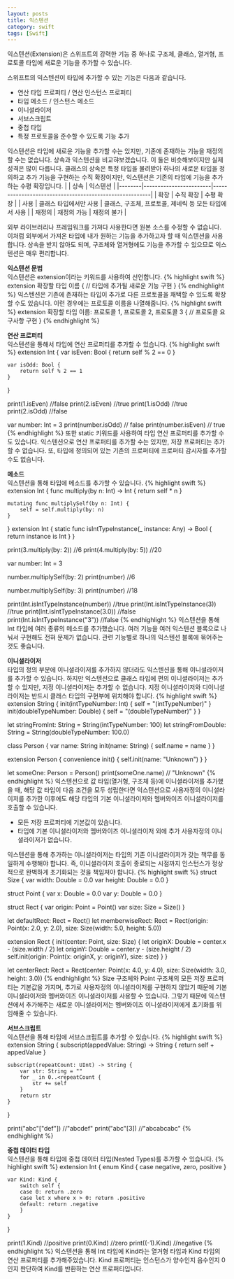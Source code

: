 ```yaml
---
layout: posts
title: 익스텐션
category: swift
tags: [Swift]
---
```

익스텐션(Extension)은 스위프트의 강력한 기능 중 하나로 구조체, 클래스, 열거형, 프로토콜 타입에 새로운 기능을 추가할 수 있습니다.  

스위프트의 익스텐션이 타입에 추가할 수 있는 기능은 다음과 같습니다.  
* 연산 타입 프로퍼티 / 연산 인스턴스 프로퍼티 
* 타입 메소드 / 인스턴스 메소드
* 이니셜라이저
* 서브스크립트
* 중첩 타입
* 특정 프로토콜을 준수할 수 있도록 기능 추가  

익스텐션은 타입에 새로운 기능을 추가할 수는 있지만, 기존에 존재하는 기능을 재정의할 수는 없습니다. 
상속과 익스텐션을 비교햐보겠습니다. 이 둘은 비슷해보이지만 실제 성격은 많이 다릅니다. 
클래스의 상속은 특정 타입을 물려받아 하나의 새로운 타입을 정의하고 추가 기능을 구현하는 수직 확장이지만, 
익스텐션은 기존의 타입에 기능을 추가하는 수평 확장입니다. 
|        | 상속                   | 익스텐션                                               |
|--------|------------------------|--------------------------------------------------------|
| 확장   | 수직 확장              | 수평 확장                                              |
| 사용   | 클래스 타입에서만 사용 | 클래스, 구조체, 프로토콜, 제네릭 등 모든 타입에서 사용 |
| 재정의 | 재정의 가능            | 재정의 불가                                            |  

외부 라이브러리나 프레임워크를 가져다 사용한다면 원본 소스를 수정할 수 없습니다. 이처럼 외부에서 가져온 타입에 
내가 원하는 기능을 추가하고자 할 때 익스텐션을 사용합니다. 상속을 받지 않아도 되며, 
구조체와 열거형에도 기능을 추가할 수 있으므로 익스텐션은 매우 편리합니다.  

**익스텐션 문법**  
익스텐션은 extension이라는 키워드를 사용하여 선언합니다. 
{% highlight swift %}
extension 확장할 타입 이름 {
    // 타입에 추가될 새로운 기능 구현
}
{% endhighlight %}
익스텐션은 기존에 존재하는 타입이 추가로 다른 프로토콜을 채택할 수 있도록 확장할 수도 있습니다. 
이런 경우에는 프로토콜 이름을 나열해줍니다.
{% highlight swift %}
extension 확장할 타입 이름: 프로토콜 1, 프로토콜 2, 프로토콜 3 {
    // 프로토콜 요구사항 구현
}
{% endhighlight %}

**연산 프로퍼티**  
익스텐션을 통해서 타입에 연산 프로퍼티를 추가할 수 있습니다.
{% highlight swift %}
extension Int {
    var isEven: Bool {
        return self % 2 == 0
    }
    
    var isOdd: Bool {
        return self % 2 == 1
    }
}

print(1.isEven) //false
print(2.isEven) //true
print(1.isOdd) //true
print(2.isOdd) //false

var number: Int = 3
print(number.isOdd) // false
print(number.isEven) // true
{% endhighlight %}
또한 static 키워드를 사용하여 타입 연산 프로퍼티를 추가할 수도 있습니다. 
익스텐션으로 연산 프로퍼티를 추가할 수는 있지만, 저장 프로퍼티는 추가할 수 없습니다. 또, 
타입에 정의되어 있는 기존의 프로퍼티에 프로퍼티 감시자를 추가할 수도 없습니다.  

**메소드**  
익스텐션을 통해 타입에 메소드를 추가할 수 있습니다. 
{% highlight swift %}
extension Int {
    func multiply(by n: Int) -> Int {
        return self * n
    }
    
    mutating func multiplySelf(by n: Int) {
        self = self.multiply(by: n)
    }
}
extension Int {
    static func isIntTypeInstance(_ instance: Any) -> Bool {
        return instance is Int
    }
}

print(3.multiply(by: 2)) //6
print(4.multiply(by: 5)) //20

var number: Int = 3

number.multiplySelf(by: 2)
print(number) //6

number.multiplySelf(by: 3)
print(number) //18

print(Int.isIntTypeInstance(number)) //true
print(Int.isIntTypeInstance(3)) //true
print(Int.isIntTypeInstance(3.0)) //false
print(Int.isIntTypeInstance("3")) //false
{% endhighlight %}
익스텐션을 통해 Int 타입에 여러 종류의 메소드를 추가했습니다. 
여러 기능을 여러 익스텐션 블록으로 나눠서 구현해도 전혀 문제가 없습니다. 
관련 기능별로 하나의 익스텐션 블록에 묶어주는 것도 좋습니다.  

**이니셜라이저**  
타입의 정의 부분에 이니셜라이저를 추가하지 않더라도 익스텐션을 통해 이니셜라이저를 추가할 수 있습니다. 
하지만 익스텐션으로 클래스 타입에 편의 이니셜라이저는 추가할 수 있지만, 지정 이니셜라이저는 추가할 수 없습니다. 지정 이니셜라이저와 
디이니셜라이저는 반드시 클래스 타입의 구현부에 위치해야 합니다.
{% highlight swift %}
extension String {
    init(intTypeNumber: Int) {
        self = "\(intTypeNumber)"
    }
    init(doubleTypeNumber: Double) {
        self = "\(doubleTypeNumber)"
    }
}

let stringFromInt: String = String(intTypeNumber: 100)
let stringFromDouble: String = String(doubleTypeNumber: 100.0)

class Person {
    var name: String
    init(name: String) {
        self.name = name
    }
}

extension Person {
    convenience init() {
        self.init(name: "Unknown")
    }
}

let someOne: Person = Person()
print(someOne.name) // "Unknown"
{% endhighlight %}
익스텐션으로 값 타입(열거형, 구조체 등)에 이니셜라이저를 추가했을 때, 해당 값 타입이 다음 
조건을 모두 성립한다면 익스텐션으로 사용자정의 이니셜라이저를 추가한 이후에도 해당 타입의 기본 이니셜라이저와 
멤버와이즈 이니셜라이저를 호출할 수 있습니다.
* 모든 저장 프로퍼티에 기본값이 있습니다.
* 타입에 기본 이니셜라이저와 멤버와이즈 이니셜라이저 외에 추가 사용자정의 이니셜라이저가 없습니다.  

익스텐션을 통해 추가하는 이니셜라이저는 타입의 기존 이니셜라이저가 갖는 책무를 동일하게 수행해야 합니다. 
즉, 이니셜라이저 호출이 종료되는 시점까지 인스턴스가 정상적으로 완벽하게 초기화되는 것을 책임져야 합니다.
{% highlight swift %}
struct Size {
    var width: Double = 0.0
    var height: Double = 0.0
}

struct Point {
    var x: Double = 0.0
    var y: Double = 0.0
}

struct Rect {
    var origin: Point = Point()
    var size: Size = Size()
}

let defaultRect: Rect = Rect()
let memberwiseRect: Rect = Rect(origin: Point(x: 2.0, y: 2.0), size: Size(width: 5.0, height: 5.0))

extension Rect {
    init(center: Point, size: Size) {
        let originX: Double = center.x - (size.width / 2)
        let originY: Double = center.y - (size.height / 2)
        self.init(origin: Point(x: originX, y: originY), size: size)
    }
}

let centerRect: Rect = Rect(center: Point(x: 4.0, y: 4.0), size: Size(width: 3.0, height: 3.0))
{% endhighlight %}
Size 구조체와 Point 구조체의 모든 저장 프로퍼티는 기본값을 가지며, 추가로 사용자정의 이니셜라이저를 구현하지 않았기 때문에 
기본 이니셜라이저와 멤버와이즈 이니셜라이저를 사용할 수 있습니다. 그렇기 때문에 익스텐션에서 추가해주는 새로운 이니셜라이저는 
멤버와이즈 이니셜라이저에게 초기화를 위임해줄 수 있습니다.  

**서브스크립트**  
익스텐션을 통해 타입에 서브스크립트를 추가할 수 있습니다.
{% highlight swift %}
extension String {
    subscript(appedValue: String) -> String {
        return self + appedValue
    }
    
    subscript(repeatCount: UInt) -> String {
        var str: String = ""
        for _ in 0..<repeatCount {
            str += self
        }
        return str
    }
}

print("abc"["def"]) //"abcdef"
print("abc"[3]) //"abcabcabc"
{% endhighlight %}  

**중첩 데이터 타입**  
익스텐션을 통해 타입에 중첩 데이터 타입(Nested Types)를 추가할 수 있습니다. 
{% highlight swift %}
extension Int {
    enum Kind {
        case negative, zero, positive
    }
    
    var Kind: Kind {
        switch self {
        case 0: return .zero
        case let x where x > 0: return .positive
        default: return .negative
        }
    }
}

print(1.Kind) //positive
print(0.Kind) //zero
print((-1).Kind) //negative
{% endhighlight %}
익스텐션을 통해 Int 타입에 Kind라는 열거형 타입과 Kind 타입의 연산 프로퍼티를 추가해주었습니다. 
Kind 프로퍼티는 인스턴스가 양수인지 음수인지 0인지 판단하여 Kind를 반환하는 연산 프로퍼티입니다.